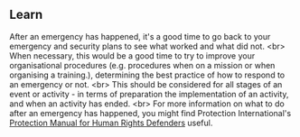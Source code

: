 
## Learn

After an emergency has happened, it&#39;s a good time to go back to your emergency and security plans to see what worked and what did not.
&lt;br&gt;
When necessary, this would be a good time to try to improve your organisational procedures (e.g. procedures when on a mission or when organising a training.), determining the best practice of how to respond to an emergency or not.
&lt;br&gt;
This should be considered for all stages of an event or activity - in terms of preparation the implementation of an activity, and when an activity has ended.
&lt;br&gt;
For more information on what to do after an emergency has happened, you might find Protection International&#39;s [Protection Manual for Human Rights Defenders](https://protectioninternational.org/publications-protection-manual-for-human-rights-defenders/) useful.